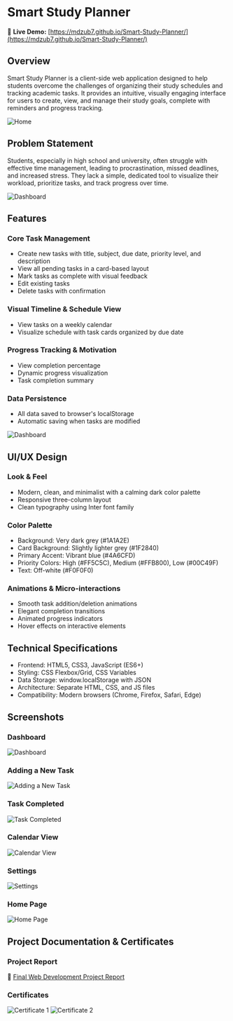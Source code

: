 # Smart Study Planner

🚀 **Live Demo:** [https://mdzub7.github.io/Smart-Study-Planner/](https://mdzub7.github.io/Smart-Study-Planner/)

## Overview
Smart Study Planner is a client-side web application designed to help students overcome the challenges of organizing their study schedules and tracking academic tasks. It provides an intuitive, visually engaging interface for users to create, view, and manage their study goals, complete with reminders and progress tracking.

![Home](images/home.png)

## Problem Statement
Students, especially in high school and university, often struggle with effective time management, leading to procrastination, missed deadlines, and increased stress. They lack a simple, dedicated tool to visualize their workload, prioritize tasks, and track progress over time.

![Dashboard](images/homepage.png)

## Features

### Core Task Management
- Create new tasks with title, subject, due date, priority level, and description
- View all pending tasks in a card-based layout
- Mark tasks as complete with visual feedback
- Edit existing tasks
- Delete tasks with confirmation

### Visual Timeline & Schedule View
- View tasks on a weekly calendar
- Visualize schedule with task cards organized by due date

### Progress Tracking & Motivation
- View completion percentage
- Dynamic progress visualization
- Task completion summary

### Data Persistence
- All data saved to browser's localStorage
- Automatic saving when tasks are modified

![Dashboard](images/homepage2.png)

## UI/UX Design

### Look & Feel
- Modern, clean, and minimalist with a calming dark color palette
- Responsive three-column layout
- Clean typography using Inter font family

### Color Palette
- Background: Very dark grey (#1A1A2E)
- Card Background: Slightly lighter grey (#1F2840)
- Primary Accent: Vibrant blue (#4A6CFD)
- Priority Colors: High (#FF5C5C), Medium (#FFB800), Low (#00C49F)
- Text: Off-white (#F0F0F0)

### Animations & Micro-interactions
- Smooth task addition/deletion animations
- Elegant completion transitions
- Animated progress indicators
- Hover effects on interactive elements

## Technical Specifications
- Frontend: HTML5, CSS3, JavaScript (ES6+)
- Styling: CSS Flexbox/Grid, CSS Variables
- Data Storage: window.localStorage with JSON
- Architecture: Separate HTML, CSS, and JS files
- Compatibility: Modern browsers (Chrome, Firefox, Safari, Edge)

## Screenshots

### Dashboard
![Dashboard](images/app.png)

### Adding a New Task
![Adding a New Task](images/app1-adding%20new%20task.png)

### Task Completed
![Task Completed](images/app2-task%20completed.png)

### Calendar View
![Calendar View](images/calenderview1.png)

### Settings
![Settings](images/settings.png)

### Home Page
![Home Page](images/home.png)

## Project Documentation & Certificates

### Project Report
📄 [Final Web Development Project Report](Mohd-Zubair-FinalWebDevProject.pdf)

### Certificates
![Certificate 1](certificate1.png)
![Certificate 2](certificate2.png)